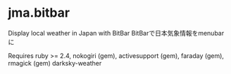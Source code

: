 # jma.bitbar

Display local weather in Japan with BitBar
BitBarで日本気象情報をmenubarに

Requires ruby >= 2.4, nokogiri (gem), activesupport (gem), faraday (gem), rmagick (gem) darksky-weather